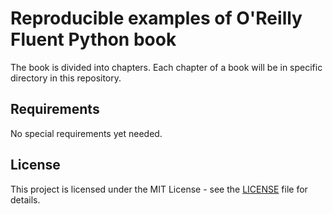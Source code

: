 # Reproducible examples of O'Reilly Fluent Python book 

The book is divided into chapters. Each chapter of a book will be in specific directory in this repository.

## Requirements

No special requirements yet needed.

## License

This project is licensed under the MIT License - see the [LICENSE](LICENSE) file for details.
